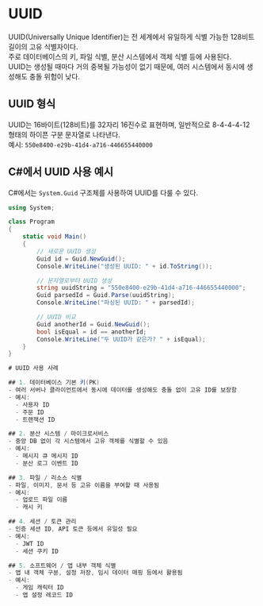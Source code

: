# UUID

UUID(Universally Unique Identifier)는 전 세계에서 유일하게 식별 가능한 128비트 길이의 고유 식별자이다.  
주로 데이터베이스의 키, 파일 식별, 분산 시스템에서 객체 식별 등에 사용된다.  
UUID는 생성될 때마다 거의 중복될 가능성이 없기 때문에, 여러 시스템에서 동시에 생성해도 충돌 위험이 낮다.

## UUID 형식

UUID는 16바이트(128비트)를 32자리 16진수로 표현하며, 일반적으로 8-4-4-4-12 형태의 하이픈 구분 문자열로 나타낸다.  
예시: `550e8400-e29b-41d4-a716-446655440000`

## C#에서 UUID 사용 예시

C#에서는 `System.Guid` 구조체를 사용하여 UUID를 다룰 수 있다.

```csharp
using System;

class Program
{
    static void Main()
    {
        // 새로운 UUID 생성
        Guid id = Guid.NewGuid();
        Console.WriteLine("생성된 UUID: " + id.ToString());

        // 문자열로부터 UUID 생성
        string uuidString = "550e8400-e29b-41d4-a716-446655440000";
        Guid parsedId = Guid.Parse(uuidString);
        Console.WriteLine("파싱된 UUID: " + parsedId);

        // UUID 비교
        Guid anotherId = Guid.NewGuid();
        bool isEqual = id == anotherId;
        Console.WriteLine("두 UUID가 같은가? " + isEqual);
    }
}

# UUID 사용 사례

## 1. 데이터베이스 기본 키(PK)
- 여러 서버나 클라이언트에서 동시에 데이터를 생성해도 충돌 없이 고유 ID를 보장함
- 예시:
  - 사용자 ID
  - 주문 ID
  - 트랜잭션 ID

## 2. 분산 시스템 / 마이크로서비스
- 중앙 DB 없이 각 시스템에서 고유 객체를 식별할 수 있음
- 예시:
  - 메시지 큐 메시지 ID
  - 분산 로그 이벤트 ID

## 3. 파일 / 리소스 식별
- 파일, 이미지, 문서 등 고유 이름을 부여할 때 사용됨
- 예시:
  - 업로드 파일 이름
  - 캐시 키

## 4. 세션 / 토큰 관리
- 인증 세션 ID, API 토큰 등에서 유일성 필요
- 예시:
  - JWT ID
  - 세션 쿠키 ID

## 5. 소프트웨어 / 앱 내부 객체 식별
- 앱 내 객체 구분, 설정 저장, 임시 데이터 매핑 등에서 활용됨
- 예시:
  - 게임 캐릭터 ID
  - 앱 설정 레코드 ID

